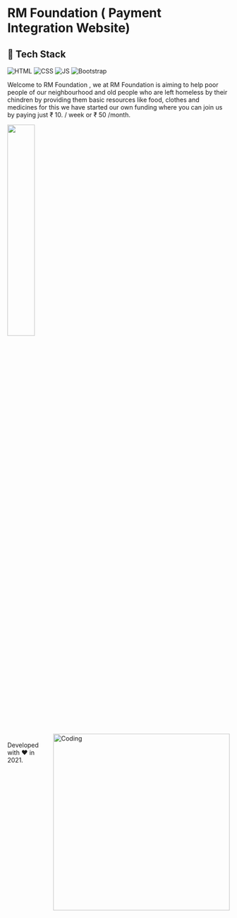 # RM Foundation ( Payment Integration Website)
## 📌 Tech Stack

![HTML](https://img.shields.io/badge/html5%20-%23E34F26.svg?&style=for-the-badge&logo=html5&logoColor=white)
![CSS](https://img.shields.io/badge/css3%20-%231572B6.svg?&style=for-the-badge&logo=css3&logoColor=white)
![JS](https://img.shields.io/badge/javascript%20-%23323330.svg?&style=for-the-badge&logo=javascript&logoColor=%23F7DF1E)
<img alt="Bootstrap" src="https://img.shields.io/badge/bootstrap-%23563D7C.svg?style=for-the-badge&logo=bootstrap&logoColor=white"/>

Welcome to RM Foundation , we at RM Foundation is aiming to help poor people of our neighbourhood 
                and old people who are left homeless by their chindren by providing them basic resources like food,
                clothes and medicines for this we have started our own funding where you can join us by paying just ₹ 10.
                / week or ₹ 50 /month.
                <p align="left"><img width=35% src="https://media2.giphy.com/media/L1R1tvI9svkIWwpVYr/giphy.gif?cid=ecf05e47pzi2rpig0vc8pjusra8hiai1b91zgiywvbubu9vu&rid=giphy.gif"></p>
                <img align="right" width="400px" alt="Coding" src="https://raw.githubusercontent.com/abhisheknaiidu/abhisheknaiidu/master/code.gif">
<br>
Developed with ❤️ in 2021.
